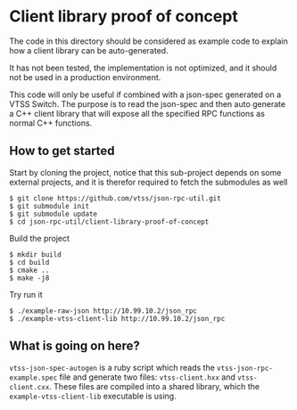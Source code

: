 Client library proof of concept
===============================

The code in this directory should be considered as example code to explain how a
client library can be auto-generated.

It has not been tested, the implementation is not optimized, and it should not
be used in a production environment.

This code will only be useful if combined with a json-spec generated on a VTSS
Switch. The purpose is to read the json-spec and then auto generate a C++ client
library that will expose all the specified RPC functions as normal C++
functions.


How to get started
------------------

Start by cloning the project, notice that this sub-project depends on some
external projects, and it is therefor required to fetch the submodules as well

    $ git clone https://github.com/vtss/json-rpc-util.git
    $ git submodule init
    $ git submodule update
    $ cd json-rpc-util/client-library-proof-of-concept

Build the project

    $ mkdir build
    $ cd build
    $ cmake ..
    $ make -j8

Try run it

    $ ./example-raw-json http://10.99.10.2/json_rpc
    $ ./example-vtss-client-lib http://10.99.10.2/json_rpc


What is going on here?
----------------------

`vtss-json-spec-autogen` is a ruby script which reads the
`vtss-json-rpc-example.spec` file and generate two files: `vtss-client.hxx` and
`vtss-client.cxx`. These files are compiled into a shared library, which the
`example-vtss-client-lib` executable is using.




